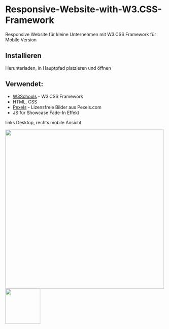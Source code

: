 # Responsive-Website-with-W3.CSS-Framework

Responsive Website für kleine Unternehmen mit W3.CSS Framework für Mobile Version

## Installieren

Herunterladen, in Hauptpfad platzieren und öffnen

## Verwendet:

* [W3Schools](https://www.w3schools.com/w3css/) - W3.CSS Framework
* HTML, CSS
* [Pexels](https://www.pexels.com) - Lizensfreie Bilder aus Pexels.com
* JS für Showcase Fade-In Effekt

<p>links Desktop, rechts mobile Ansicht</p>
<p align="top">
  <img src="https://s19.postimg.org/nz7x2xzqb/index.png" width="500"/>
  <img src="https://s19.postimg.org/bymh27sbn/mobile.png" width="110"/>
</p>

